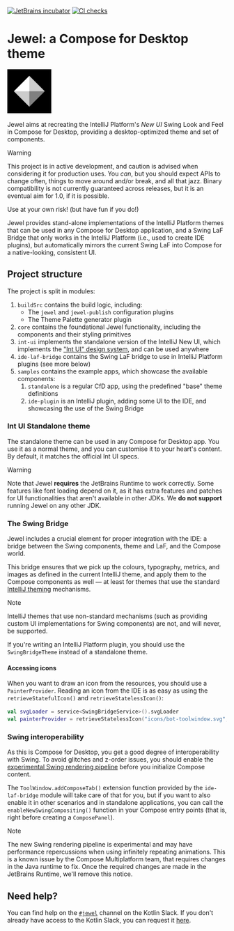 [![JetBrains incubator](https://camo.githubusercontent.com/be6f8b50b2400e8b0dc74e58dd9a68803fe6698f5f30d843a7504888879f8392/68747470733a2f2f6a622e67672f6261646765732f696e63756261746f722d706c61737469632e737667)](https://github.com/JetBrains#jetbrains-on-github) [![CI checks](https://github.com/JetBrains/jewel/actions/workflows/build.yml/badge.svg?branch=main)](https://github.com/JetBrains/jewel/actions/workflows/build.yml)

# Jewel: a Compose for Desktop theme

<img alt="Jewel logo" src="art/jewel-logo.svg" width="20%"/>

Jewel aims at recreating the IntelliJ Platform's _New UI_ Swing Look and Feel in Compose for Desktop, providing a
desktop-optimized theme and set of components.

> [!WARNING]
>
> This project is in active development, and caution is advised when considering it for production uses. You _can_,
> but you should expect APIs to change often, things to move around and/or break, and all that jazz. Binary
> compatibility is not currently guaranteed across releases, but it is an eventual aim for 1.0, if it is possible.
>
> Use at your own risk! (but have fun if you do!)

Jewel provides stand-alone implementations of the IntelliJ Platform themes that can be used in any Compose for Desktop
application, and a Swing LaF Bridge that only works in the IntelliJ Platform (i.e., used to create IDE plugins), but
automatically mirrors the current Swing LaF into Compose for a native-looking, consistent UI.

## Project structure

The project is split in modules:

1. `buildSrc` contains the build logic, including:
    * The `jewel` and `jewel-publish` configuration plugins
    * The Theme Palette generator plugin
2. `core` contains the foundational Jewel functionality, including the components and their styling primitives
3. `int-ui` implements the standalone version of the IntelliJ New UI, which implements the
   ["Int UI" design system](https://www.figma.com/community/file/1227732692272811382/int-ui-kit), and can be used
   anywhere
4. `ide-laf-bridge` contains the Swing LaF bridge to use in IntelliJ Platform plugins (see more below)
5. `samples` contains the example apps, which showcase the available components:
    1. `standalone` is a regular CfD app, using the predefined "base" theme definitions
    2. `ide-plugin` is an IntelliJ plugin, adding some UI to the IDE, and showcasing the use of the Swing Bridge

### Int UI Standalone theme

The standalone theme can be used in any Compose for Desktop app. You use it as a normal theme, and you can customise it
to your heart's content. By default, it matches the official Int UI specs.

> [!WARNING]
> Note that Jewel **requires** the JetBrains Runtime to work correctly. Some features like font loading depend on it,
> as it has extra features and patches for UI functionalities that aren't available in other JDKs.
> We **do not support** running Jewel on any other JDK.

### The Swing Bridge

Jewel includes a crucial element for proper integration with the IDE: a bridge between the Swing components, theme
and LaF, and the Compose world.

This bridge ensures that we pick up the colours, typography, metrics, and images as defined in the current IntelliJ
theme, and apply them to the Compose components as well — at least for themes that use the
standard [IntelliJ theming](https://plugins.jetbrains.com/docs/intellij/themes-getting-started.html) mechanisms.

> [!NOTE]
> IntelliJ themes that use non-standard mechanisms (such as providing custom UI implementations for Swing components)
> are not, and will never, be supported.

If you're writing an IntelliJ Platform plugin, you should use the `SwingBridgeTheme` instead of a standalone theme.

#### Accessing icons

When you want to draw an icon from the resources, you should use a `PainterProvider`. Reading an icon from the IDE is
as easy as using the `retrieveStatefulIcon()` and `retrieveStatelessIcon()`:

```kotlin
val svgLoader = service<SwingBridgeService>().svgLoader
val painterProvider = retrieveStatelessIcon("icons/bot-toolwindow.svg", svgLoader, iconData)
```

### Swing interoperability

As this is Compose for Desktop, you get a good degree of interoperability with Swing. To avoid glitches and z-order
issues, you should enable the
[experimental Swing rendering pipeline](https://blog.jetbrains.com/kotlin/2023/08/compose-multiplatform-1-5-0-release/#enhanced-swing-interop)
before you initialize Compose content.

The `ToolWindow.addComposeTab()` extension function provided by the `ide-laf-bridge` module will take care of that for
you, but if you want to also enable it in other scenarios and in standalone applications, you can call the
`enableNewSwingCompositing()` function in your Compose entry points (that is, right before creating a `ComposePanel`).

> [!NOTE]
> The new Swing rendering pipeline is experimental and may have performance repercussions when using infinitely
> repeating animations. This is a known issue by the Compose Multiplatform team, that requires changes in the Java
> runtime to fix. Once the required changes are made in the JetBrains Runtime, we'll remove this notice.

## Need help?

You can find help on the [`#jewel`](https://app.slack.com/client/T09229ZC6/C05T8U2C31T) channel on the Kotlin Slack.
If you don't already have access to the Kotlin Slack, you can request it
[here](https://surveys.jetbrains.com/s3/kotlin-slack-sign-up).
